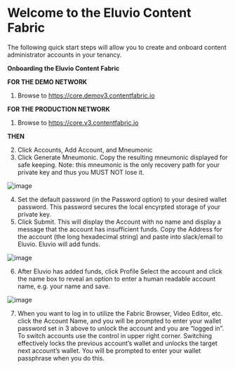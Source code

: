 
# Welcome to the Eluvio Content Fabric 

The following quick start steps will allow you to create and onboard content administrator accounts in your tenancy.

**Onboarding the Eluvio Content Fabric** 

**FOR THE DEMO NETWORK**
1. Browse to ​https://core.demov3.contentfabric.io

**FOR THE PRODUCTION NETWORK**
1. Browse to https://core.v3.contentfabric.io

**THEN**

2.	Click ​Accounts​, ​Add Account,​ and ​Mneumonic
3.	Click ​Generate Mneumonic. ​Copy the resulting mneumonic displayed for safe keeping. Note: this mneumonic is the only recovery path for your private key and thus you MUST NOT lose it.

![image](https://user-images.githubusercontent.com/30604947/129946672-b57b92c3-b3c1-494b-b6a5-1022ebc89f56.png)

4.	Set the default password (in the Password option) to your desired wallet password. This password secures the local encyrpted storage of your private key.
5.	Click ​Submit​. This will display the Account with no name and display a message that the account has insufficient funds. Copy the Address for the account (the long hexadecimal string) and paste into slack/email to Eluvio. Eluvio will add funds.

![image](https://user-images.githubusercontent.com/30604947/129946713-43f13ef4-19d5-41d8-aa3b-a1484612266a.png)

6. After Eluvio has added funds, click ​Profile​ Select the account and click the name box to reveal an option to enter a human readable account name, e.g. your name and save.

![image](https://user-images.githubusercontent.com/30604947/129946803-31d79b47-5975-4ed1-b629-bd4da3f0defb.png)

7. When you want to log in to utilize the Fabric Browser, Video Editor, etc. click the Account Name, and you will be prompted to enter your wallet password set in 3 above to unlock the account​ and you are “logged in”. To switch accounts use the control in upper right corner. Switching effectively locks the previous account’s wallet and unlocks the target next account’s wallet. You will be prompted to enter your wallet passphrase when you do this.
